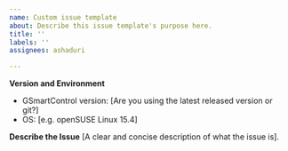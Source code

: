 ```yaml
---
name: Custom issue template
about: Describe this issue template's purpose here.
title: ''
labels: ''
assignees: ashaduri

---
```


**Version and Environment**
 - GSmartControl version: [Are you using the latest released version or git?]
 - OS: [e.g. openSUSE Linux 15.4]

**Describe the Issue**
[A clear and concise description of what the issue is].
